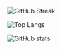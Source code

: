 
<!--
### Hi there 👋

**RajeshRenato/RajeshRenato** is a ✨ _special_ ✨ repository because its `README.md` (this file) appears on your GitHub profile.

Here are some ideas to get you started:

- 🔭 I’m currently working on ...
- 🌱 I’m currently learning ...
- 👯 I’m looking to collaborate on ...
- 🤔 I’m looking for help with ...
- 💬 Ask me about ...
- 📫 How to reach me: ...
- 😄 Pronouns: ...
- ⚡ Fun fact: ...
-->
![GitHub Streak](https://github-readme-streak-stats.herokuapp.com/?user=RajeshRenato&theme=radical)      


![Top Langs](https://github-readme-stats.vercel.app/api/top-langs/?username=RajeshRenato&theme=radical)


![GitHub stats](https://github-readme-stats.vercel.app/api?username=RajeshRenato&show_icons=true&theme=radical)

